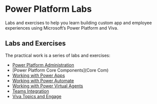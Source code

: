 # Power Platform Labs

Labs and exercises to help you learn building custom app and employee experiences using Microsoft’s Power Platform and Viva.

## Labs and Exercises

The practical work is a series of labs and exercises:

- [Power Platform Administration](adminportals/Readme.md) 
- [Power Platform Core Components](Core Com) 
- [Working with Power Apps]()
- [Working with Power Automate]()
- [Working with Power Virtual Agents]()
- [Teams Integration]()
- [Viva Topics and Engage]()
